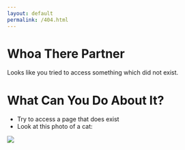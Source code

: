 ```yaml
---
layout: default
permalink: /404.html
---
```


# Whoa There Partner
Looks like you tried to access something which did not exist. 

# What Can You Do About It?
* Try to access a page that does exist
* Look at this photo of a cat:

![](https://cataas.com/cat)